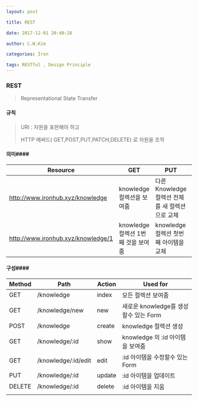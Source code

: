 ```yaml
---
layout: post 

title: REST  

date: 2017-12-01 20:40:28 

author: C.W.Kim 

categories: Iron

tags: RESTful , Design Principle 
---
```

### REST  ### 
> Representational State Transfer 
#### 규칙 #### 
> URI : 자원을 표현해야 하고
>
> HTTP 메써드( GET,POST,PUT,PATCH,DELETE) 로 자원을 조작 

#### 의미####

| Resource                           | GET                      | PUT                             | POST                      | DELETE                   |
| ---------------------------------- | ------------------------ | ------------------------------- | ------------------------- | ------------------------ |
| http://www.ironhub.xyz/knowledge   | knowledge 컬렉션을 보여줌       | 다른 Knowledge 컬렉션 전체를 새 컬렉션으로 교체 | 새로운 Knowledge를 생성         | 전체를 삭제                   |
| http://www.ironhub.xyz/knowledge/1 | knowledge 컬렉션 1번째 것을 보여줌 | knowledge 컬렉션 첫번째 아이템을 교체       | knowledge 컬렉션 1번 아이템으로 생성 | knowledge 컬렉션 1번 아이템을 지움 |



#### 구성####

| Method | Path                | Action | Used for                    |
| :----- | ------------------- | ------ | --------------------------- |
| GET    | /knowledge          | index  | 모든 컬렉션 보여줌                  |
| GET    | /knowledge/new      | new    | 새로운 knowledge를 생성할수 있는 Form |
| POST   | /knowledge          | create | knowledge 컬렉션 생성            |
| GET    | /knowledge/:id      | show   | knowledge 의 :id 아이템을 보여줌    |
| GET    | /knowledge/:id/edit | edit   | :id 아이템을 수정할수 있는 Form       |
| PUT    | /knowledge/:id      | update | :id 아이템을 업데이트               |
| DELETE | /knowledge/:id      | delete | :id 아이템을 지움                 |
|        |                     |        |                             |

